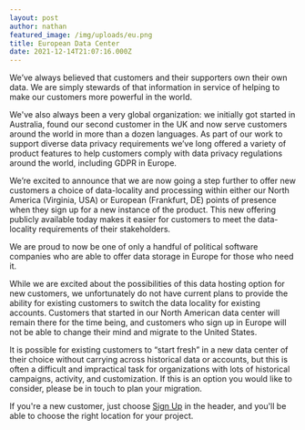 ```yaml
---
layout: post
author: nathan
featured_image: /img/uploads/eu.png
title: European Data Center
date: 2021-12-14T21:07:16.000Z
---
```

We’ve always believed that customers and their supporters own their own data. We are simply stewards of that information in service of helping to make our customers more powerful in the world. 

We've also always been a very global organization: we initially got started in Australia, found our second customer in the UK and now serve customers around the world in more than a dozen languages. As part of our work to support diverse data privacy requirements we’ve long offered a variety of product features to help customers comply with data privacy regulations around the world, including GDPR in Europe. 

We’re excited to announce that we are now going a step further to offer new customers a choice of data-locality and processing within either our North America (Virginia, USA) or European (Frankfurt, DE) points of presence when they sign up for a new instance of the product. This new offering publicly available today makes it easier for customers to meet the data-locality requirements of their stakeholders. 

We are proud to now be one of only a handful of political software companies who are able to offer data storage in Europe for those who need it. 

While we are excited about the possibilities of this data hosting option for new customers, we unfortunately do not have current plans to provide the ability for existing customers to switch the data locality for existing accounts. Customers that started in our North American data center will remain there for the time being, and customers who sign up in Europe will not be able to change their mind and migrate to the United States. 

It is possible for existing customers to “start fresh” in a new data center of their choice without carrying across historical data or accounts, but this is often a difficult and impractical task for organizations with lots of historical campaigns, activity, and customization. If this is an option you would like to consider, please be in touch to plan your migration. 

If you're a new customer, just choose [Sign Up](https://go.controlshift.app/signups/new_for_location) in the header, and you'll be able to choose the right location for your project. 



